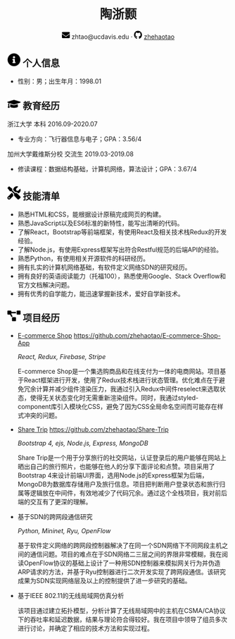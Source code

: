  <center>
     <h1>陶浙颢</h1>
     <div>
         <span>
             <img src="../assets/envelope.svg" width="18px">
             zhtao@ucdavis.edu
         </span>
         ·
         <span>
             <img src="../assets/github.svg" width="18px">
             <a href="https://github.com/zhehaotao">zhehaotao</a>
         </span>
     </div>
 </center>


 ## <img src="../assets/info-circle.svg" width="30px"> 个人信息 

 - 性别：男；出生年月：1998.01

## <img src="../assets/graduation-cap.svg" width="30px"> 教育经历

浙江大学  本科                                                                                                                                 2016.09-2020.07

* 专业方向：飞行器信息与电子；GPA：3.56/4

加州大学戴维斯分校  交流生                                                                                                          2019.03-2019.08

* 修读课程：数据结构基础，计算机网络，算法设计；GPA：3.67/4

## <img src="../assets/tools.svg" width="30px"> 技能清单

- 熟悉HTML和CSS，能根据设计原稿完成网页的构建。
- 熟悉JavaScript以及ES6标准的新特性，能写出清晰的代码。  
- 了解React，Bootstrap等前端框架，有使用React及相关技术栈Redux的开发经验。
- 了解Node.js，有使用Express框架写出符合Restful规范的后端API的经验。
- 熟悉Python，有使用相关开源软件的科研经历。
- 拥有扎实的计算机网络基础，有软件定义网络SDN的研究经历。
- 拥有良好的英语阅读能力（托福100），熟悉使用Google、Stack Overflow和官方文档解决问题。 
- 拥有优秀的自学能力，能迅速掌握新技术，爱好自学新技术。  

## <img src="../assets/project-diagram.svg" width="30px"> 项目经历

* [E-commerce Shop](https://e-commerce-world.herokuapp.com/)                                                        https://github.com/zhehaotao/E-commerce-Shop-App

  *React, Redux, Firebase, Stripe*

  E-commerce Shop是一个集选购商品和在线支付为一体的电商网站。项目基于React框架进行开发，使用了Redux技术栈进行状态管理。优化难点在于避免冗余计算并减少组件渲染压力，我通过引入Redux中间件reselect来选取状态，使得无关状态变化时无需重新渲染组件。同时，我通过styled-component库引入模块化CSS，避免了因为CSS全局命名空间而可能存在样式冲突的问题。
  
* [Share Trip](https://sharetripworld.herokuapp.com/)                                                                                             https://github.com/zhehaotao/Share-Trip

  *Bootstrap 4, ejs, Node.js, Express, MongoDB*

  Share Trip是一个用于分享旅行的社交网站，认证登录后的用户能够在网站上晒出自己的旅行照片，也能够在他人的分享下面评论和点赞。项目采用了Bootstrap 4来设计前端UI界面，选用Node.js的Express框架为后端，MongoDB为数据库存储用户及旅行信息。项目把判断用户登录状态和旅行归属等逻辑放在中间件，有效地减少了代码冗余。通过这个全栈项目，我对前后端的交互有了更深的理解。
  
* 基于SDN的跨网段通信研究

  *Python, Mininet, Ryu, OpenFlow*

  基于软件定义网络的跨网段控制器解决了在同一个SDN网络下不同网段主机之间的通信问题。项目的难点在于SDN网络二三层之间的界限非常模糊，我在阅读OpenFlow协议的基础上设计了一种用SDN控制器来模拟网关行为并伪造ARP请求的方法，并基于Ryu控制器进行二次开发实现了跨网段通信。该研究成果为SDN实现网络层及以上的控制提供了进一步研究的基础。

* 基于IEEE 802.11的无线局域网仿真分析

  该项目通过建立拓扑模型，分析计算了无线局域网中的主机在CSMA/CA协议下的吞吐率和延迟数据，结果与理论符合得较好。我在项目中领导了组员多次进行讨论，并确定了相应的技术方法和实现过程。